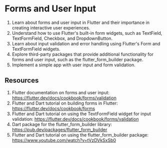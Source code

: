 # Forms and User Input

1. Learn about forms and user input in Flutter and their importance in creating interactive user experiences.
2. Understand how to use Flutter's built-in form widgets, such as TextField, TextFormField, Checkbox, and DropdownButton.
3. Learn about input validation and error handling using Flutter's Form and TextFormField widgets.
4. Explore third-party packages that provide additional functionality for forms and user input, such as the flutter_form_builder package.
5. Implement a simple app with user input and form validation.

## Resources

1. Flutter documentation on forms and user input: https://flutter.dev/docs/cookbook/forms/validation
2. Flutter and Dart tutorial on building forms in Flutter: https://flutter.dev/docs/cookbook/forms
3. Flutter and Dart tutorial on using the TextFormField widget for input validation: https://flutter.dev/docs/cookbook/forms/validation
4. Dart package for the flutter_form_builder library: https://pub.dev/packages/flutter_form_builder
5. Flutter and Dart tutorial on using the flutter_form_builder package: https://www.youtube.com/watch?v=tVzDVkSxSb0
